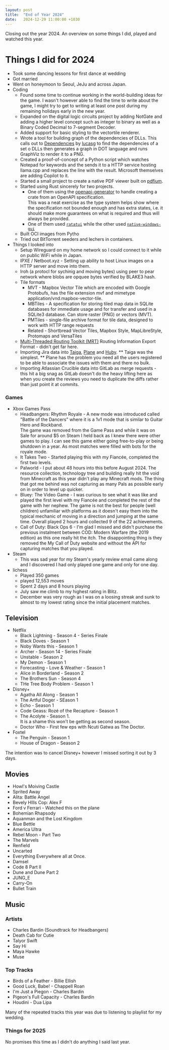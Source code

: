 ```yaml
---
layout: post
title:  "End of Year 2024"
date:   2024-12-29 11:00:00 +1030
---
```

Closing out the year 2024. An overview on some things I did, played and watched
this year.

# Things I did for 2024

* Took some dancing lessons for first dance at wedding
* Got married
* Went on honeymoon to Seoul, JeJu and across Japan.
* Coding
    * Found some time to continue working in the world-building ideas for the game.
    I wasn't however able to find the time to write about the game, I might 
    try to get to writing at least one post during my remaining holidays early
    in the new year.
    * Expanded on the digital logic circuits project by adding NotGate and 
    adding a higher level concept such as integer to binary as well as a 
    Binary Coded Decimal to 7-segment Decoder.
    * Added support for basic styling to the vectortile renderer.
    * Wrote a tool for building graph of the dependencies of DLLs. This calls out
    to [Dependencies](0) by [lucasg](0) to find the dependencies of a set o
    DLLs then generates a graph in DOT language and runs GraphViz to render it
    to a PNG.
    * Created a proof-of-concept of a Python script which watches Notepad for
    keywords and the sends it to a HTTP service hosting llama.cpp and replaces
    the line with the result. Microsoft themselves are adding Copilot to it.
    * Started a small project to create a native PDF viewer built on [pdfium](2). 
    * Started using Rust sincerely for two projects.
        * One of them using the [openapi-generator][3] to handle creating a
          crate from an OpenAPI specification.\
          This was a neat exercise as the type system helps show where the
          specification not bounded enough and has extra states, i.e. it should
          make more guarantees on what is required and thus will always be
          provided.
        * One of them used [`ratatui`](4) while the other used 
          [`native-windows-gui`](5)
    * Built OCI images from Pytho
    * Tried out BitTorrent seeders and lechers in containers.
* Things I looked into
    * Setup Wireguard on my home network so I could connect to it while on
      public WiFi while in Japan.
    * IPXE / Netboot.xyz - Setting up ability to host Linux images on a HTTP
      server and move into them.
    * Iroh (a protocl for sychinig and moving bytes) using peer to pear network
       where blobs are opquee bytes verified by BLAKE3 hash.
    * Tile formats
        * MVT - Mapbox Vector Tile which are encoded with Google Protobufs, has the file extension mvf and mimetype application/vnd.mapbox-vector-tile.
        * MBTiles - A specification for storing tiled map data in SQLite databases for immediate usage and for transfer and used in a SQLite3 database. Can store raster (PNG) or vectors (MVT).
        * PMTiles - single-file archive format for tile data, designed to work with HTTP range requests
        * Related - Shortbread Vector Tiles, Mapbox Style, MapLibreStyle, Protomaps and VersaTiles
    * [Multi-Threaded Routing Toolkit (MRT)](6) Routing Information Export Format - didn't get far here.
    * Importing Jira data into [Taiga](7), [Plane](8) and [Huby](9).
    ** Taiga was the simplest.
    ** Plane has the problem you need all the users registered to be able to associate
    the issues with them and there no bulk.
    * Importing Atlassian Crucible data into GitLab as merge requests - this hit a
    big snag as GitLab doesn't do the heavy lifting here as when you create the
    reviews you need to duplicate the diffs rather than just point it at commits.

### Games

* Xbox Games Pass
    * Headbangers: Rhythm Royale - A new mode was introduced called
      "Battle of the Dancers" where it is a 1v1 mode that is similar to Guitar
      Hero and Rockband.\
      The game was removed from the Game Pass and while it was on Sale for
      around $5 on Steam I held back as I knew there were other games
      to play. I can see this game either going free-to-play or being shutdown
      in a year. As most matches were filled with bots for the royale mode.
    * It Takes Two - Started playing this with my Fiancée, completed the first two
      levels.
    * Palworld - I put about 48 hours into this before August 2024. The 
      resource collection, technology tree and building really hit the void from
      Minecraft as this year didn't play any Minecraft mods. The thing that got
      me behind was not capturing as many Pals as possible early on in order to
      level up quicker.
    * Bluey: The Video Game - I was curious to see what it was like and played
      the first level with my Fiancée and completed the rest of the game
      with her nephew. The game is not the best for people (well children)
      unfamiliar with platforms as it doesn't easy them into the typical
      mechanic of moving in a direction and jumping at the same time.
      Overall played 2 hours and collected 9 of the 22 achievements.
    * Call of Duty: Black Ops 6 - I'm glad I missed and didn't purchase the
      previous instalment between COD: Modern Warfare (the 2019 edition) as this
      one really hit the itch. The disappointing thing is they removed the My
      Call of Duty website and without the API for capturing matches that you
      played.
* Steam
    * This was sad year for my Steam's yearly review email came along and
      I discovered I had only played one game and only for one day.
* lichess
  * Played 350 games
  * played 12,553 moves
  * Spent 2 days and 8 hours playing
  * July saw me climb to my highest rating in Blitz.
  * December was very rough as I was on a loosing streak and sunk to almost to
    my lowest rating since the initial placement matches.

## Television

* Netflix
    * Black Lightning - Season 4 - Series Finale
    * Black Doves - Season 1
    * Noby Wants this - Season 1
    * Archer - Season 14 - Series Finale
    * Unstable - Season 2
    * My Demon - Season 1
    * Forecasting - Love & Weather - Season 1
    * Alice in Borderland - Season 2
    * The Brothers Sun - Season 4
    * THe Tree Body Problem - Season 1
* Disney+
  * Agatha All Along - Season 1
  * The Artful Doger - SEason 1
  * Echo - Season 1
  * Code Geass: Rozé of the Recapture - Season 1
  * The Acolyte - Season 1. \
    It is a shame this won't be getting as second season.
  * Doctor Who - First few eps with Ncuti Gatwa as The Doctor.
* Foxtel
    * The Penguin - Season 1
    * House of Dragon  - Season 2

The intention was to cancel Disney+ however I missed sorting it out by 3 days.

## Movies

* Howl's Moiving Castle
* Sprited Away
* Alita: Battle Angel
* Bevely HIlls Cop: Alex F
* Ford v Ferrari - Watched this on the plane
* Bohemian Rhapsody 
* Aquanman and the Lost Kingdom
* Blue Bettle
* America Ultra
* Rebel Moon - Part Two
* The Marvels
* Renfield
* Uncarted
* Everything Everywhere all at Once.
* Damsel
* Code 8 Part II
* Dune and Dune Part 2
* JUNG_E
* Carry-On
* Bullet Train

## Music

### Artists
* Charles Bardin (Soundtrack for Headbangers)
* Death Cab for Cutie
* Talyor Swift
* Say Hi
* Maya Hawke
* Muse

### Top Tracks
* Birds of a Feather - Billie Ellish
* Good Luck, Babe! - Chappell Roan
* I'm Just a Piegon - Charles Bardin
* Pigeon's Full Capacity - Charles Bardin
* Houdini - Dua Lipa

Many of the repeated tracks this year was due to listening to playlist for my
wedding.

### Things for 2025

No promises this time as I didn't do anything I said last year.

[0]: https://github.com/lucasg/Dependencies
[1]: https://github.com/lucasg
[2]: https://pdfium.googlesource.com/pdfium/
[3]: https://openapi-generator.tech/
[4]: https://ratatui.rs/
[5]: https://github.com/gabdube/native-windows-gui
[6]: https://ris.ripe.net/docs/mrt/
[7]: https://taiga.io/
[8]: https://plane.so/
[9]: https://github.com/hcengineering/huly-selfhost